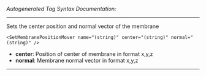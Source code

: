 _Autogenerated Tag Syntax Documentation:_

---
Sets the center position and normal vector of the membrane

```
<SetMembranePositionMover name="(string)" center="(string)" normal="(string)" />
```

-   **center**: Position of center of membrane in format x,y,z
-   **normal**: Membrane normal vector in format x,y,z

---
